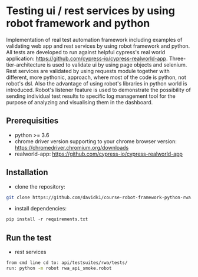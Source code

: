 # Testing ui / rest services by using robot framework and python
Implementation of real test automation framework including examples of validating web app and rest services by using robot framework and python. All tests are developed to run against helpful cypress's real world application: https://github.com/cypress-io/cypress-realworld-app. Three-tier-architecture is used to validate ui by using page objects and selenium. Rest services are validated by using requests module together with different, more pythonic, approach, where most of the code is python, not robot's dsl. Also the advantage of using robot's libraries in python world is introduced. Robot's listener feature is used to demonstrate the possibility of sending individual test results to specific log management tool for the purpose of analyzing and visualising them in the dashboard.

## Prerequisities
- python >= 3.6
- chrome driver version supporting to your chrome browser version: https://chromedriver.chromium.org/downloads
- realworld-app: https://github.com/cypress-io/cypress-realworld-app


## Installation
- clone the repository: 
```bash
git clone https://github.com/davidk1/course-robot-framework-python-rwa.git
```
- install dependencies:
```python
pip install -r requirements.txt 
```

## Run the test
- rest services
```bash
from cmd line cd to: api/testsuites/rwa/tests/
run: python -m robot rwa_api_smoke.robot
```
